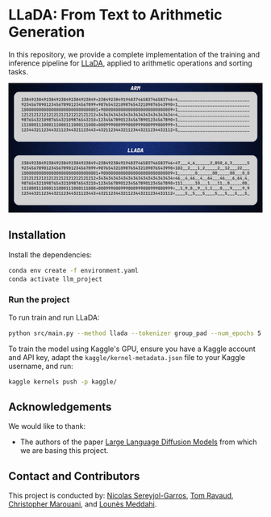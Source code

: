 # LLaDA: From Text to Arithmetic Generation

In this repository, we provide a complete implementation of the training and inference pipeline for [LLaDA](https://arxiv.org/pdf/2502.09992), applied to arithmetic operations and sorting tasks.
<p align="center">
  <img src="gif/llada_arm_gif.gif" width="512" height="256" title="LLADA vs ARM generation">
</p>



## Installation

Install the dependencies:

```bash
conda env create -f environment.yaml
conda activate llm_project
```

### Run the project
To run train and run LLaDA:
```bash
python src/main.py --method llada --tokenizer group_pad --num_epochs 5 --number_bits 20 --device cpu --data_size 64000 --batch_size 32 --learning_rate 5e-4 --seq_length 21
```

To train the model using Kaggle's GPU, ensure you have a Kaggle account and API key, adapt the `kaggle/kernel-metadata.json` file to your Kaggle username, and run:
```bash
kaggle kernels push -p kaggle/
```


## Acknowledgements

We would like to thank:
* The authors of the paper [Large Language Diffusion Models](https://ml-gsai.github.io/LLaDA-demo/) from which we are basing this project.

## Contact and Contributors

This project is conducted by: [Nicolas Sereyjol-Garros](https://github.com/nicolas-srjg), [Tom Ravaud](https://github.com/TomRavaud), [Christopher Marouani](https://github.com/chris-mrn), and [Lounès Meddahi](https://github.com/LounesMD).
